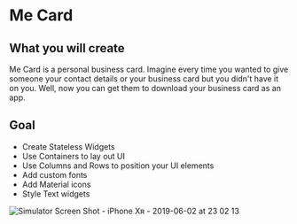 # Me Card

## What you will create

Me Card is a personal business card. Imagine every time you wanted to give someone your contact details or your business card but you didn't have it on you. Well, now you can get them to download your business card as an app.

## Goal

* Create Stateless Widgets
* Use Containers to lay out UI
* Use Columns and Rows to position your UI elements
* Add custom fonts
* Add Material icons
* Style Text widgets


![Simulator Screen Shot - iPhone Xʀ - 2019-06-02 at 23 02 13](https://user-images.githubusercontent.com/10648696/58773471-2b9a6d80-858b-11e9-8de5-b2c5c766ac21.png)
